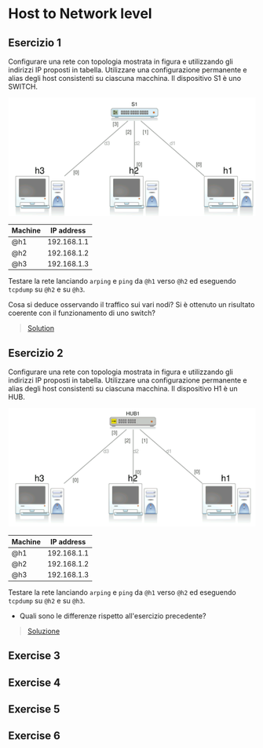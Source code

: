 # Host to Network level

## Esercizio 1

Configurare una rete con topologia mostrata in figura e utilizzando gli indirizzi IP proposti in tabella. Utilizzare una configurazione permanente e alias degli host consistenti su ciascuna macchina. Il dispositivo S1 è uno SWITCH.

![net-01](./images/network-01.png)

| Machine | IP address |
|---------|------------|
|@h1|192.168.1.1|
|@h2|192.168.1.2|
|@h3|192.168.1.3|

Testare la rete lanciando `arping` e `ping` da `@h1` verso `@h2` ed eseguendo `tcpdump` su `@h2` e su `@h3`.

Cosa si deduce osservando il traffico sui vari nodi? Si è ottenuto un risultato coerente con il funzionamento di uno switch?

> [Solution](./exercise-01.md)

## Esercizio 2

Configurare una rete con topologia mostrata in figura e utilizzando gli indirizzi IP proposti in tabella. Utilizzare una configurazione permanente e alias degli host consistenti su ciascuna macchina. Il dispositivo H1 è un HUB.

![net-02](./images/network-02.png)

| Machine | IP address |
|---------|------------|
|@h1|192.168.1.1|
|@h2|192.168.1.2|
|@h3|192.168.1.3|

Testare la rete lanciando `arping` e `ping` da `@h1` verso `@h2` ed eseguendo `tcpdump` su `@h2` e su `@h3`.

* Quali sono le differenze rispetto all'esercizio precedente?

> [Soluzione](./exercise-02.md)

## Exercise 3

## Exercise 4

## Exercise 5

## Exercise 6